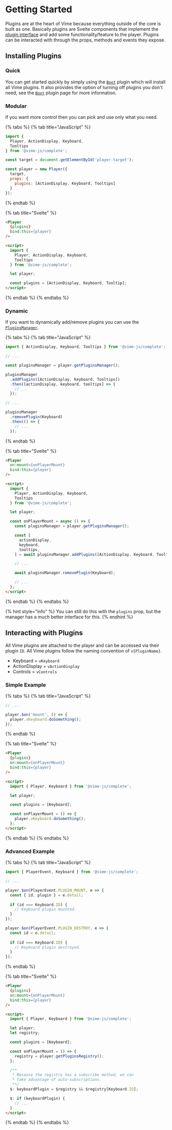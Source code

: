# Getting Started

Plugins are at the heart of Vime because everything outside of the core is built as one. Basically plugins
are Svelte components that implement the [plugin interface](../complete/api/plugin.md) and 
add some functionality/feature to the player. Plugins can be interacted with through the props,
methods and events they expose.

## Installing Plugins

### Quick

You can get started quickly by simply using the [`Boot`](./api/boot.md) plugin which will install all Vime plugins. It 
also provides the option of turning off plugins you don't need, see the [`Boot`](api/boot.md) plugin page
for more information.

### Modular

If you want more control then you can pick and use only what you need.

{% tabs %}
{% tab title="JavaScript" %}
```js
import { 
  Player, ActionDisplay, Keyboard, 
  Tooltips 
} from '@vime-js/complete';

const target = document.getElementById('player-target');

const player = new Player({ 
  target,
  props: {
    plugins: [ActionDisplay, Keyboard, Tooltips]
  }
});
```
{% endtab %}

{% tab title="Svelte" %}
```html
<Player
  {plugins}
  bind:this={player} 
/>

<script>
  import { 
    Player, ActionDisplay, Keyboard, 
    Tooltips 
  } from '@vime-js/complete';

  let player;

  const plugins = [ActionDisplay, Keyboard, Tooltip];
</script>
```
{% endtab %}
{% endtabs %}

### Dynamic

If you want to dynamically add/remove plugins you can use the [`PluginsManager`](../complete/api/plugins-manager.md).

{% tabs %}
{% tab title="JavaScript" %}
```js
import { ActionDisplay, Keyboard, Tooltips } from '@vime-js/complete';

// ...

const pluginsManager = player.getPluginsManager();

pluginsManager
  .addPlugins([ActionDisplay, Keyboard, Tooltips])
  .then([actionDisplay, keyboard, tooltips] => {
    // ...
  });

// ...

pluginsManager
  .removePlugin(Keyboard)
  .then(() => {
    // ...
  });
```
{% endtab %}

{% tab title="Svelte" %}
```html
<Player
  on:mount={onPlayerMount}
  bind:this={player} 
/>

<script>
  import { 
    Player, ActionDisplay, Keyboard, 
    Tooltips 
  } from '@vime-js/complete';

  let player;

  const onPlayerMount = async () => {
    const pluginsManager = player.getPluginsManager(); 

    const [
      actionDisplay,
      keyboard,
      tooltips,
    ] = await pluginsManager.addPlugins([ActionDisplay, Keyboard, Tooltips]);

    // ...

    await pluginsManager.removePlugin(Keyboard);

    // ...
  };
</script>
```
{% endtab %}
{% endtabs %}

{% hint style="info" %}
You can still do this with the `plugins` prop, but the manager has a much better interface for this.
{% endhint %}

## Interacting with Plugins

All Vime plugins are attached to the player and can be accessed via their plugin `ID`.  All Vime plugins 
follow the naming convention of `v{PluginName}`. 

- Keyboard = `vKeyboard`
- ActionDisplay = `vActionDisplay`
- Controls = `vControls`

### Simple Example

{% tabs %}
{% tab title="JavaScript" %}
```js
// ...

player.$on('mount', () => {
  player.vKeyboard.doSomething();
});
```
{% endtab %}

{% tab title="Svelte" %}
```html
<Player
  {plugins}
  on:mount={onPlayerMount}
  bind:this={player}
/>

<script>
  import { Player, Keyboard } from '@vime-js/complete';

  let player;

  const plugins = [Keyboard];

  const onPlayerMount = () => {
    player.vKeyboard.doSomething();
  };
</script>
```
{% endtab %}
{% endtabs %}

### Advanced Example

{% tabs %}
{% tab title="JavaScript" %}
```js
import { PlayerEvent, Keyboard } from '@vime-js/complete';

// ...

player.$on(PlayerEvent.PLUGIN_MOUNT, e => {
  const { id, plugin } = e.detail;
  
  if (id === Keyboard.ID) { 
    // Keyboard plugin mounted.
  }
});

player.$on(PlayerEvent.PLUGIN_DESTROY, e => {
  const id = e.detail;
  
  if (id === Keyboard.ID) {
    // Keyboard plugin destroyed.
  }
});
```
{% endtab %}

{% tab title="Svelte" %}
```html
<Player
  {plugins}
  on:mount={onPlayerMount}
  bind:this={player}
/>

<script>
  import { Player, Keyboard } from '@vime-js/complete';

  let player;
  let registry;

  const plugins = [Keyboard];

  const onPlayerMount = () => {
    registry = player.getPluginsRegistry();
  };

  /**
   * Because the registry has a subscribe method, we can 
   * take advantage of auto-subscriptions.
   **/
  $: keyboardPlugin = $registry && $registry[Keyboard.ID];

  $: if (keyboardPlugin) {
    // ...
  }
</script>
```
{% endtab %}
{% endtabs %}
